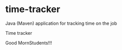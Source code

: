 # time-tracker
Java (Maven) application for tracking time on the job

Time tracker

Good MornStudents!!!
